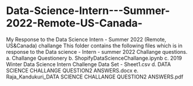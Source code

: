 # Data-Science-Intern---Summer-2022-Remote-US-Canada-
My Response to the Data Science Intern - Summer 2022 (Remote, US&amp;Canada) challange
This folder contains the following files which is in response to the Data science - Intern - summer 2022 Challange questions.
 a. Challange Questionery
 b. ShopifyDataScienceChallange.ipynb
 c. 2019 Winter Data Science Intern Challenge Data Set - Sheet1.csv
 d. DATA SCIENCE CHALLANGE QUESTION2  ANSWERS.docx
 e. Raja_Kandukuri_DATA SCIENCE CHALLANGE QUESTION2  ANSWERS.pdf
